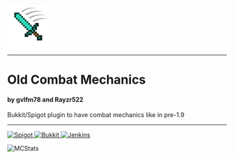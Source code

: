 ![OldCombatMechanics Icon](https://github.com/Rayzr522/ProjectResources/raw/master/ocm/Icon.png)
<hr/>

# Old Combat Mechanics
#### by gvlfm78 and Rayzr522
Bukkit/Spigot plugin to have combat mechanics like in pre-1.9


<hr/>


 <a href="https://www.spigotmc.org/resources/oldcombatmechanics.19510/">
<img src="https://media-elerium.cursecdn.com/attachments/202/435/spigot.png" alt="Spigot" width="170" height="150" border="0">
</a>  <a href="http://dev.bukkit.org/bukkit-plugins/oldcombatmechanics/">
<img src="https://media-elerium.cursecdn.com/attachments/202/436/bukkit.png" alt="Bukkit" width="150" height="150" border="0">
</a>  <a href="https://jenkinsci-gvl-jenkins.1d35.starter-us-east-1.openshiftapps.com/job/OldCombatMechanics">
<img src="https://media-elerium.cursecdn.com/attachments/202/434/jenkins.png" alt="Jenkins" border="0">
</a>


![MCStats](http://i.mcstats.org/OldCombatMechanics/Global+Statistics.borderless.png)
